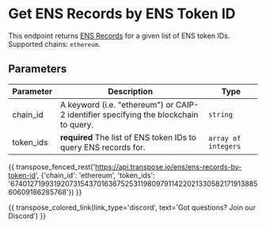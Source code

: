 # Get ENS Records by ENS Token ID

This endpoint returns [ENS Records](../models/ens_record_model.md) for a given list of ENS token IDs. Supported chains: `ethereum`.

## Parameters
| Parameter     | Description                                                                          | Type     | 
|---------------|--------------------------------------------------------------------------------------|----------|
| chain_id      | A keyword (i.e. "ethereum") or CAIP-2 identifier specifying the blockchain to query. | `string` | 
| token_ids | **required** The list of ENS token IDs to query ENS records for.  | `array of integers` | 

{{ transpose_fenced_rest('https://api.transpose.io/ens/ens-records-by-token-id', {'chain_id': 'ethereum', 'token_ids': '67401271993192073154370163675253119809791142202133058217191388560609186285768'}) }}

{{ transpose_colored_link(link_type='discord', text='Got questions?  Join our Discord') }}
